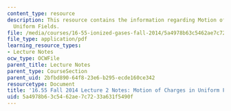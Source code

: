 ```yaml
---
content_type: resource
description: This resource contains the information regarding Motion of Charges in
  Uniform Fields.
file: /media/courses/16-55-ionized-gases-fall-2014/5a4978b63c5462ae7c7233a631f5490f_MIT16_55F14_Lecture2.pdf
file_type: application/pdf
learning_resource_types:
- Lecture Notes
ocw_type: OCWFile
parent_title: Lecture Notes
parent_type: CourseSection
parent_uid: 2bfbd890-64f8-23e6-b295-ecde160ce342
resourcetype: Document
title: '16.55 Fall 2014 Lecture 2 Notes: Motion of Charges in Uniform Fields'
uid: 5a4978b6-3c54-62ae-7c72-33a631f5490f
---
```

